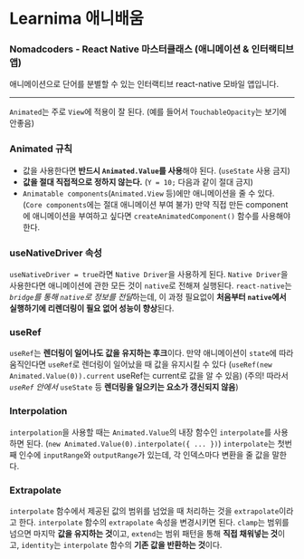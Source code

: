# Learnima 애니배움

### Nomadcoders - React Native 마스터클래스 (애니메이션 & 인터랙티브 앱)

애니메이션으로 단어를 분별할 수 있는 인터랙티브 react-native 모바일 앱입니다.

---

`Animated`는 주로 `View`에 적용이 잘 된다. (예를 들어서 `TouchableOpacity`는 보기에 안좋음)

### Animated 규칙

-   값을 사용한다면 **반드시 `Animated.Value`를 사용**해야 된다. (`useState` 사용 금지)
-   **값을 절대 직접적으로 정하지 않는다.** (`Y = 10;` 다음과 같이 절대 금지)
-   `Animatable components`(`Animated.View` 등)에만 애니메이션을 줄 수 있다. (`Core components`에는 절대 애니메이션 부여 불가)
    만약 직접 만든 component에 애니메이션을 부여하고 싶다면 `createAnimatedComponent()` 함수를 사용해야 한다.

### useNativeDriver 속성

`useNativeDriver = true`라면 `Native Driver`을 사용하게 된다.
`Native Driver`을 사용한다면 애니메이션에 관한 모든 것이 `native`로 전해져 실행된다.
`react-native`는 *`bridge`를 통해 `native`로 정보를 전달*하는데, 이 과정 필요없이 **처음부터 `native`에서 실행하기에 리렌더링이 필요 없어 성능이 향상**된다.

### useRef

`useRef`는 **렌더링이 일어나도 값을 유지하는 후크**이다.
만약 애니메이션이 `state`에 따라 움직인다면 `useRef`로 렌더링이 일어났을 때 값을 유지시킬 수 있다
(`useRef(new Animated.Value(0)).current` useRef는 current로 값을 알 수 있음)
(주의! 따라서 _`useRef` 안에서_ `useState` 등 **렌더링을 일으키는 요소가 갱신되지 않음**)

### Interpolation

`interpolation`을 사용할 때는 `Animated.Value`의 내장 함수인 `interpolate`를 사용하면 된다. (`new Animated.Value(0).interpolate({ ... })`)
`interpolate`는 첫번째 인수에 `inputRange`와 `outputRange`가 있는데, 각 인덱스마다 변환을 줄 값을 말한다.

### Extrapolate

`interpolate` 함수에서 제공된 값의 범위를 넘었을 때 처리하는 것을 `extrapolate`이라고 한다.
`interpolate` 함수의 `extrapolate` 속성을 변경시키면 된다.
`clamp`는 범위를 넘으면 마지막 **값을 유지하는 것**이고,
`extend`는 범위 패턴을 통해 **직접 채워넣는 것**이고,
`identity`는 `interpolate` 함수의 **기존 값을 반환하는 것**이다.
